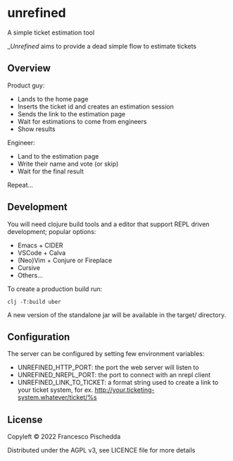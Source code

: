 # unrefined
A simple ticket estimation tool

__Unrefined_ aims to provide a dead simple flow to estimate tickets

## Overview

Product guy:
- Lands to the home page
- Inserts the ticket id and creates an estimation session
- Sends the link to the estimation page
- Wait for estimations to come from engineers
- Show results

Engineer:
- Land to the estimation page
- Write their name and vote (or skip)
- Wait for the final result

Repeat...

## Development

You will need clojure build tools and a editor that support REPL driven development; popular options:

- Emacs + CIDER
- VSCode + Calva
- (Neo)Vim + Conjure or Fireplace
- Cursive
- Others...

To create a production build run:

	clj -T:build uber

A new version of the standalone jar will be available in the target/ directory.

## Configuration

The server can be configured by setting few environment variables:
- UNREFINED_HTTP_PORT: the port the web server will listen to
- UNREFINED_NREPL_PORT: the port to connect with an nrepl client
- UNREFINED_LINK_TO_TICKET: a format string used to create a link to your ticket system, for ex. http://your.ticketing-system.whatever/ticket/%s

## License

Copyleft © 2022 Francesco Pischedda

Distributed under the AGPL v3, see LICENCE file for more details
